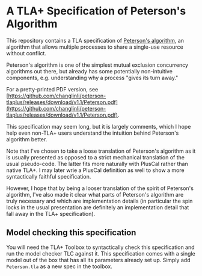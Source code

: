 # A TLA+ Specification of Peterson's Algorithm

This repository contains a TLA specification of [Peterson's
algorithm](https://en.wikipedia.org/wiki/Peterson%27s_algorithm), an algorithm
that allows multiple processes to share a single-use resource without conflict.

Peterson's algorithm is one of the simplest mutual exclusion concurrency 
algorithms out there, but already has some potentially non-intuitive components,
e.g. understanding why a process "gives its turn away."

For a pretty-printed PDF version, see 
[https://github.com/changlinli/peterson-tlaplus/releases/download/v1.1/Peterson.pdf](https://github.com/changlinli/peterson-tlaplus/releases/download/v1.1/Peterson.pdf).

This specification may seem long, but it is largely comments, which I hope help even non-TLA+ users
understand the intuition behind Peterson's algorithm better.

Note that I've chosen to take a loose translation of Peterson's algorithm as it
is usually presented as opposed to a strict mechanical translation of the usual
pseudo-code. The latter fits more naturally with PlusCal rather than native
TLA+. I may later wrie a PlusCal definition as well to show a more syntactically
faithful specification.

However, I hope that by being a looser translation of the spirit of Peterson's
algorithm, I've also made it clear what parts of Peterson's algorithm are truly
necessary and which are implementation details (in particular the spin locks in
the usual presentation are definitely an implementation detail that fall away in
the TLA+ specification).

## Model checking this specification

You will need the TLA+ Toolbox to syntactically check this specification and run
the model checker TLC against it. This specification comes with a single model
out of the box that has all its parameters already set up. Simply add
`Peterson.tla` as a new spec in the toolbox.
